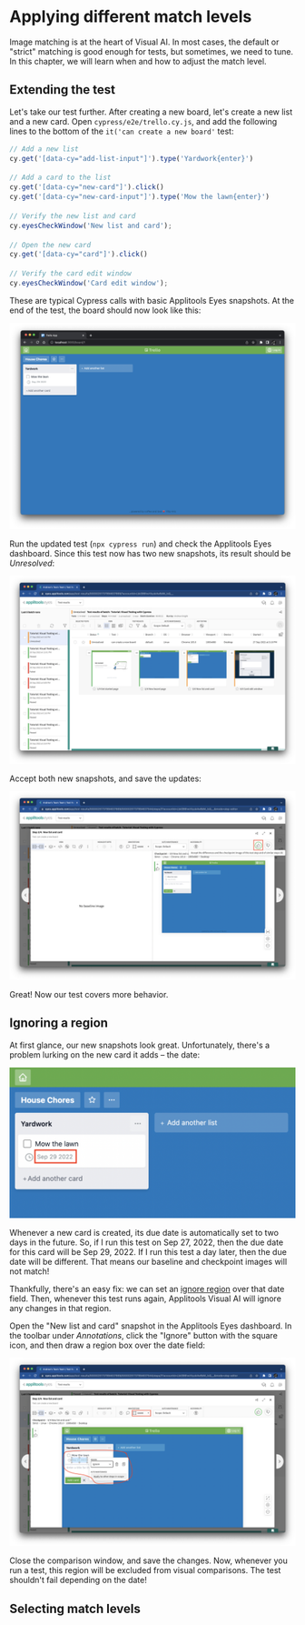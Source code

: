 # Applying different match levels

Image matching is at the heart of Visual AI.
In most cases, the default or "strict" matching is good enough for tests,
but sometimes, we need to tune.
In this chapter, we will learn when and how to adjust the match level.


## Extending the test

Let's take our test further.
After creating a new board, let's create a new list and a new card.
Open `cypress/e2e/trello.cy.js`,
and add the following lines to the bottom of the `it('can create a new board'` test:

```javascript
// Add a new list
cy.get('[data-cy="add-list-input"]').type('Yardwork{enter}')

// Add a card to the list
cy.get('[data-cy="new-card"]').click()
cy.get('[data-cy="new-card-input"]').type('Mow the lawn{enter}')

// Verify the new list and card
cy.eyesCheckWindow('New list and card');

// Open the new card
cy.get('[data-cy="card"]').click()

// Verify the card edit window
cy.eyesCheckWindow('Card edit window');
```

These are typical Cypress calls with basic Applitools Eyes snapshots.
At the end of the test, the board should now look like this:

![Trello board with a list and a card](images/chapter5/board-with-list-and-card.png)

Run the updated test (`npx cypress run`) and check the Applitools Eyes dashboard.
Since this test now has two new snapshots, its result should be *Unresolved*:

![Applitools Eyes dashboard: new snapshots are unresolved](images/chapter5/dashboard-new-snapshots-unresolved.png)

Accept both new snapshots, and save the updates:

![Accepting the new snapshots for the test](images/chapter5/accept-new-snapshots.png)

Great! Now our test covers more behavior.


## Ignoring a region

At first glance, our new snapshots look great.
Unfortunately, there's a problem lurking on the new card it adds – the date:

![Trello card date](images/chapter5/card-date.png)

Whenever a new card is created, its due date is automatically set to two days in the future.
So, if I run this test on Sep 27, 2022, then the due date for this card will be Sep 29, 2022.
If I run this test a day later, then the due date will be different.
That means our baseline and checkpoint images will not match!

Thankfully, there's an easy fix:
we can set an [ignore region](https://help.applitools.com/hc/en-us/articles/360006915192-Adding-Ignorable-Regions)
over that date field.
Then, whenever this test runs again,
Applitools Visual AI will ignore any changes in that region.

Open the "New list and card" snapshot in the Applitools Eyes dashboard.
In the toolbar under *Annotations*,
click the "Ignore" button with the square icon,
and then draw a region box over the date field:

![Adding an ignore region to a snapshot](images/chapter5/ignore-region.png)

Close the comparison window, and save the changes.
Now, whenever you run a test, this region will be excluded from visual comparisons.
The test shouldn't fail depending on the date!


## Selecting match levels

